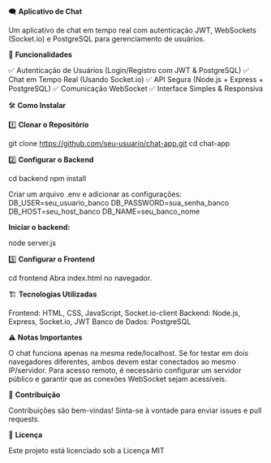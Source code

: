 🗨️ **Aplicativo de Chat**

Um aplicativo de chat em tempo real com autenticação JWT, WebSockets (Socket.io) e PostgreSQL para gerenciamento de usuários.

🚀 **Funcionalidades**

✅ Autenticação de Usuários (Login/Registro com JWT & PostgreSQL)
✅ Chat em Tempo Real (Usando Socket.io)
✅ API Segura (Node.js + Express + PostgreSQL)
✅ Comunicação WebSocket
✅ Interface Simples & Responsiva

🛠️ **Como Instalar**

1️⃣ **Clonar o Repositório**

git clone https://github.com/seu-usuario/chat-app.git
cd chat-app

2️⃣ **Configurar o Backend**

cd backend
npm install

Criar um arquivo .env e adicionar as configurações:
DB_USER=seu_usuario_banco
DB_PASSWORD=sua_senha_banco
DB_HOST=seu_host_banco
DB_NAME=seu_banco_nome

**Iniciar o backend:**

node server.js

3️⃣ **Configurar o Frontend**

cd frontend
Abra index.html no navegador.

🏗️ **Tecnologias Utilizadas**

Frontend: HTML, CSS, JavaScript, Socket.io-client
Backend: Node.js, Express, Socket.io, JWT
Banco de Dados: PostgreSQL

⚠️ **Notas Importantes**

O chat funciona apenas na mesma rede/localhost.
Se for testar em dois navegadores diferentes, ambos devem estar conectados ao mesmo IP/servidor.
Para acesso remoto, é necessário configurar um servidor público e garantir que as conexões WebSocket sejam acessíveis.

🤝 **Contribuição**

Contribuições são bem-vindas! Sinta-se à vontade para enviar issues e pull requests.

📜 **Licença**

Este projeto está licenciado sob a Licença MIT
